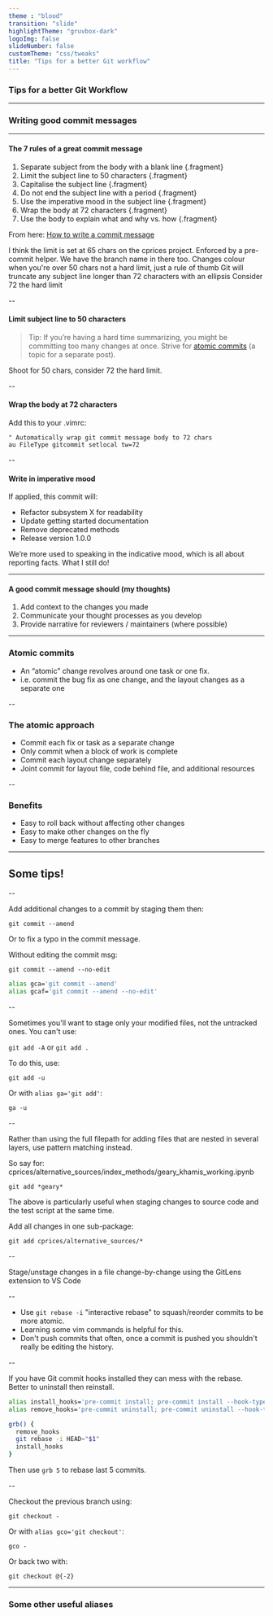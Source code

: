 ```yaml
---
theme : "blood"
transition: "slide"
highlightTheme: "gruvbox-dark"
logoImg: false
slideNumber: false
customTheme: "css/tweaks"
title: "Tips for a better Git workflow"
---
```


### Tips for a better Git Workflow

---

### Writing good commit messages

---

#### The 7 rules of a great commit message

1. Separate subject from the body with a blank line {.fragment}
1. Limit the subject line to 50 characters {.fragment}
1. Capitalise the subject line {.fragment}
1. Do not end the subject line with a period {.fragment}
1. Use the imperative mood in the subject line {.fragment}
1. Wrap the body at 72 characters {.fragment}
1. Use the body to explain what and why vs. how {.fragment}

From here: [How to write a commit message](https://chris.beams.io/posts/git-commit/#wrap-72)

<aside class="notes">
I think the limit is set at 65 chars on the cprices project.
Enforced by a pre-commit helper.
We have the branch name in there too.
Changes colour when you're over 50 chars
not a hard limit, just a rule of thumb
Git will truncate any subject line longer than 72 characters with an ellipsis
Consider 72 the hard limit
</aside>

--

#### Limit subject line to 50 characters

> Tip: If you’re having a hard time summarizing, you might be committing too many changes at once. Strive for [atomic commits](https://www.freshconsulting.com/atomic-commits/) (a topic for a separate post).

Shoot for 50 chars, consider 72 the hard limit.

--

#### Wrap the body at 72 characters

Add this to your .vimrc:

```vim
" Automatically wrap git commit message body to 72 chars
au FileType gitcommit setlocal tw=72
```

--

#### Write in imperative mood

If applied, this commit will:

- Refactor subsystem X for readability
- Update getting started documentation
- Remove deprecated methods
- Release version 1.0.0

<aside class="notes">
We’re more used to speaking in the indicative mood, which is all about reporting facts.
What I still do!
</aside>

---

#### A good commit message should (my thoughts)

1. Add context to the changes you made
1. Communicate your thought processes as you develop
1. Provide narrative for reviewers / maintainers (where possible)

---

### Atomic commits

- An “atomic” change revolves around one task or one fix.
- i.e. commit the bug fix as one change, and the layout changes as a separate one

--

### The atomic approach

- Commit each fix or task as a separate change
- Only commit when a block of work is complete
- Commit each layout change separately
- Joint commit for layout file, code behind file, and additional resources

--

### Benefits

- Easy to roll back without affecting other changes
- Easy to make other changes on the fly
- Easy to merge features to other branches

---

## Some tips!

--

Add additional changes to a commit by staging them then:

 `git commit --amend`

Or to fix a typo in the commit message.

Without editing the commit msg:

`git commit --amend --no-edit`


```bash
alias gca='git commit --amend'
alias gcaf='git commit --amend --no-edit'
```

--

Sometimes you'll want to stage only your modified files, not the untracked ones. You can't use:

`git add -A` or `git add .`

To do this, use:

`git add -u`

Or with `alias ga='git add'`:

`ga -u`

--

Rather than using the full filepath for adding files that are nested in several layers, use pattern matching instead.

So say for:
cprices/alternative_sources/index_methods/geary_khamis_working.ipynb

`git add *geary*`

The above is particularly useful when staging changes to source code and the test script at the same time.

Add all changes in one sub-package:

`git add cprices/alternative_sources/*`

--


Stage/unstage changes in a file change-by-change using the GitLens extension to VS Code

--

- Use `git rebase -i` "interactive rebase" to squash/reorder commits to be more atomic.
- Learning some vim commands is helpful for this.
- Don't push commits that often, once a commit is pushed you shouldn't really be editing the history.

--

If you have Git commit hooks installed they can mess with the rebase. Better to uninstall then reinstall.

```bash
alias install_hooks='pre-commit install; pre-commit install --hook-type prepare-commit-msg --hook-type commit-msg'
alias remove_hooks='pre-commit uninstall; pre-commit uninstall --hook-type prepare-commit-msg --hook-type commit-msg'

grb() {
  remove_hooks
  git rebase -i HEAD~"$1"
  install_hooks
}
```

Then use `grb 5` to rebase last 5 commits.

--

Checkout the previous branch using:

`git checkout -`

Or with `alias gco='git checkout'`:

`gco -`

Or back two with:

`git checkout @{-2}`


---

### Some other useful aliases


